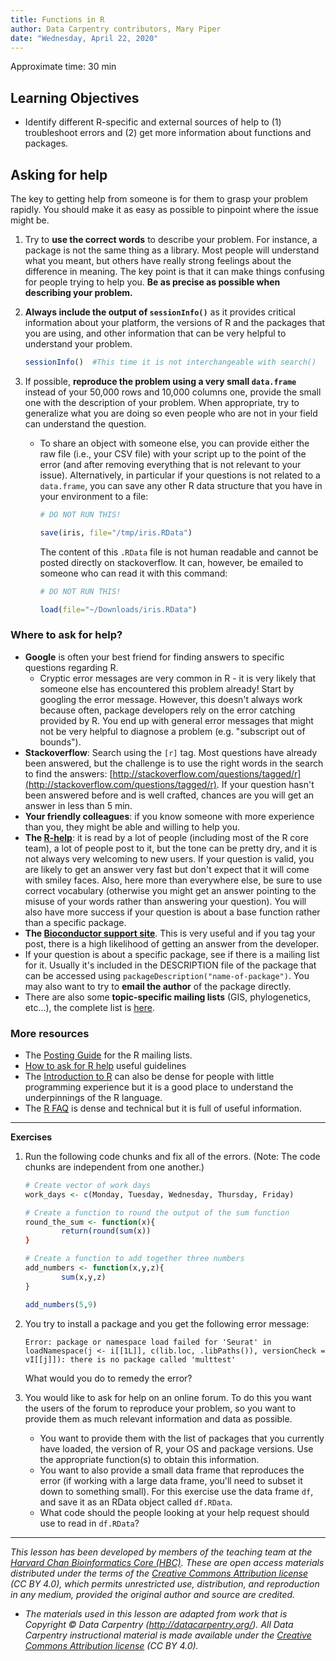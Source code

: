 ```yaml
---
title: Functions in R
author: Data Carpentry contributors, Mary Piper
date: "Wednesday, April 22, 2020"
---
```

Approximate time: 30 min

## Learning Objectives

* Identify different R-specific and external sources of help to (1) troubleshoot errors and (2) get more information about functions and packages.

## Asking for help

The key to getting help from someone is for them to grasp your problem rapidly. You
should make it as easy as possible to pinpoint where the issue might be.

1. Try to **use the correct words** to describe your problem. For instance, a package
is not the same thing as a library. Most people will understand what you meant,
but others have really strong feelings about the difference in meaning. The key
point is that it can make things confusing for people trying to help you. **Be as
precise as possible when describing your problem.**

2. **Always include the output of `sessionInfo()`** as it provides critical information about your platform, the versions of R and the packages that you are using, and other information that can be very helpful to understand your problem.

	```r
	sessionInfo()  #This time it is not interchangeable with search()
	```

3. If possible, **reproduce the problem using a very small `data.frame`**
instead of your 50,000 rows and 10,000 columns one, provide the small one with
the description of your problem. When appropriate, try to generalize what you
are doing so even people who are not in your field can understand the question. 
	- To share an object with someone else, you can provide either the raw file (i.e., your CSV file) with
your script up to the point of the error (and after removing everything that is
not relevant to your issue). Alternatively, in particular if your questions is
not related to a `data.frame`, you can save any other R data structure that you have in your environment to a file:

		```r
		# DO NOT RUN THIS!

		save(iris, file="/tmp/iris.RData")
		```

		The content of this `.RData` file is not human readable and cannot be posted directly on stackoverflow. It can, however, be emailed to someone who can read it with this command:

		```r
		# DO NOT RUN THIS!

		load(file="~/Downloads/iris.RData")
		```

### Where to ask for help?

* **Google** is often your best friend for finding answers to specific questions regarding R. 
	- Cryptic error messages are very common in R - it is very likely that someone else has encountered this problem already! Start by googling the error message.  However, this doesn't always work because often, package developers rely on the error catching provided by R. You end up with general error messages that might not be very helpful to diagnose a problem (e.g. "subscript out of bounds").
* **Stackoverflow**: Search using the `[r]` tag. Most questions have already been answered, but the challenge is to use the right words in the search to find the answers: [http://stackoverflow.com/questions/tagged/r](http://stackoverflow.com/questions/tagged/r). If your question hasn't been answered before and is well crafted, chances are you will get an answer in less than 5 min.
* **Your friendly colleagues**: if you know someone with more experience than you,
  they might be able and willing to help you.
* **The [R-help](https://stat.ethz.ch/mailman/listinfo/r-help)**: it is read by a
  lot of people (including most of the R core team), a lot of people post to it,
  but the tone can be pretty dry, and it is not always very welcoming to new
  users. If your question is valid, you are likely to get an answer very fast
  but don't expect that it will come with smiley faces. Also, here more than
  everywhere else, be sure to use correct vocabulary (otherwise you might get an
  answer pointing to the misuse of your words rather than answering your
  question). You will also have more success if your question is about a base
  function rather than a specific package.
* **The [Bioconductor support site](https://support.bioconductor.org/)**. This is very useful and if you tag your post, there is a high likelihood of getting an answer from the developer.
* If your question is about a specific package, see if there is a mailing list
  for it. Usually it's included in the DESCRIPTION file of the package that can
  be accessed using `packageDescription("name-of-package")`. You may also want
  to try to **email the author** of the package directly.
* There are also some **topic-specific mailing lists** (GIS, phylogenetics, etc...),
  the complete list is [here](http://www.r-project.org/mail.html).
  
### More resources
* The [Posting Guide](http://www.r-project.org/posting-guide.html) for the R
  mailing lists.
* [How to ask for R help](http://blog.revolutionanalytics.com/2014/01/how-to-ask-for-r-help.html)
  useful guidelines
* The [Introduction to R](http://cran.r-project.org/doc/manuals/R-intro.pdf) can also be dense for people with little programming experience but it is a good place to understand the underpinnings of the R language.
* The [R FAQ](http://cran.r-project.org/doc/FAQ/R-FAQ.html) is dense and technical but it is full of useful information.

***

**Exercises**

1. Run the following code chunks and fix all of the errors. (Note: The code chunks are independent from one another.)

	```r
	# Create vector of work days
	work_days <- c(Monday, Tuesday, Wednesday, Thursday, Friday)
	```
	
	```r
	# Create a function to round the output of the sum function
	round_the_sum <- function(x){
	        return(round(sum(x))
	}
	```
	
	```r
	# Create a function to add together three numbers
	add_numbers <- function(x,y,z){
	        sum(x,y,z)
	}
	
	add_numbers(5,9)
	
	```

2. You try to install a package and you get the following error message:

	```
	Error: package or namespace load failed for 'Seurat' in loadNamespace(j <- i[[1L]], c(lib.loc, .libPaths()), versionCheck = vI[[j]]): there is no package called 'multtest'
	```
	
	What would you do to remedy the error?
	
3. You would like to ask for help on an online forum. To do this you want the users of the forum to reproduce your problem, so you want to provide them as much relevant information and data as possible.

	- You want to provide them with the list of packages that you currently have loaded, the version of R, your OS and package versions. Use the appropriate function(s) to obtain this information.
	- You want to also provide a small data frame that reproduces the error (if working with a large data frame, you'll need to subset it down to something small). For this exercise use the data frame `df`, and save it as an RData object called `df.RData`. 
	- What code should the people looking at your help request should use to read in `df.RData`?

---

*This lesson has been developed by members of the teaching team at the [Harvard Chan Bioinformatics Core (HBC)](http://bioinformatics.sph.harvard.edu/). These are open access materials distributed under the terms of the [Creative Commons Attribution license](https://creativecommons.org/licenses/by/4.0/) (CC BY 4.0), which permits unrestricted use, distribution, and reproduction in any medium, provided the original author and source are credited.*

* *The materials used in this lesson are adapted from work that is Copyright © Data Carpentry (http://datacarpentry.org/). 
All Data Carpentry instructional material is made available under the [Creative Commons Attribution license](https://creativecommons.org/licenses/by/4.0/) (CC BY 4.0).*


